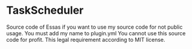 # TaskScheduler
Source code of Essas if you want to use my source code for not public usage. You must add my name to plugin.yml You cannot use this source code for profit. This legal requirement according to MIT license.
